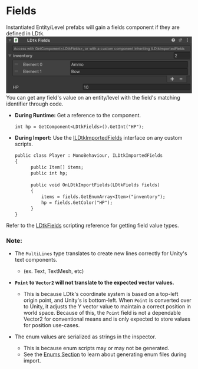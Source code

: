 # Fields

Instantiated Entity/Level prefabs will gain a fields component if they are defined in LDtk.  
![Section](../../images/unity/inspector/Fields.png)
You can get any field's value on an entity/level with the field's matching identifier through code.

- **During Runtime:** Get a reference to the component.
  ```
  int hp = GetComponent<LDtkFields>().GetInt("HP");
  ```    

- **During Import:** Use the [ILDtkImportedFields](../../api/LDtkUnity.ILDtkImportedFields.yml) interface on any custom scripts.  
  ```
  public class Player : MonoBehaviour, ILDtkImportedFields
  {
        public Item[] items;
        public int hp;

        public void OnLDtkImportFields(LDtkFields fields)
        {
            items = fields.GetEnumArray<Item>("inventory");
            hp = fields.GetColor("HP");
        }
  }
  ```
Refer to the [LDtkFields](../../api/LDtkUnity.LDtkFields.yml) scripting reference for getting field value types.

### Note:

- The `MultiLines` type translates to create new lines correctly for Unity's text components. 
  - (ex. Text, TextMesh, etc)

- **`Point` to `Vector2` will not translate to the expected vector values.**  
  - This is because LDtk's coordinate system is based on a top-left origin point, and Unity's is bottom-left. When `Point` is converted over to Unity, it adjusts the Y vector value to maintain a correct position in world space. Because of this, the `Point` field is not a dependable Vector2 for conventional means and is only expected to store values for position use-cases.  

- The enum values are serialized as strings in the inspector. 
  - This is because enum scripts may or may not be generated.
  - See the [Enums Section](../Importer/Enums.md) to learn about generating enum files during import.